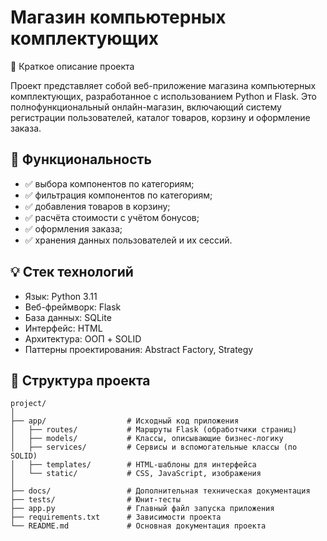 # Магазин компьютерных комплектующих

🧾 Краткое описание проекта

Проект представляет собой веб-приложение магазина компьютерных комплектующих, разработанное с использованием Python и Flask. Это полнофункциональный онлайн-магазин, включающий систему регистрации пользователей, каталог товаров, корзину и оформление заказа.

## 🔧 Функциональность
- ✅ выбора компонентов по категориям;
- ✅ фильтрация компонентов по категориям;
- ✅ добавления товаров в корзину;
- ✅ расчёта стоимости с учётом бонусов;
- ✅ оформления заказа;
- ✅ хранения данных пользователей и их сессий.

## 💡 Стек технологий
- Язык: Python 3.11
- Веб-фреймворк: Flask
- База данных: SQLite
- Интерфейс: HTML
- Архитектура: ООП + SOLID
- Паттерны проектирования: Abstract Factory, Strategy

## 📁 Структура проекта

```text
project/
│
├── app/                  # Исходный код приложения
│   ├── routes/           # Маршруты Flask (обработчики страниц)
│   ├── models/           # Классы, описывающие бизнес-логику
│   ├── services/         # Сервисы и вспомогательные классы (по SOLID)
│   ├── templates/        # HTML-шаблоны для интерфейса
│   └── static/           # CSS, JavaScript, изображения
│
├── docs/                 # Дополнительная техническая документация
├── tests/                # Юнит-тесты
├── app.py                # Главный файл запуска приложения
├── requirements.txt      # Зависимости проекта
└── README.md             # Основная документация проекта
```
